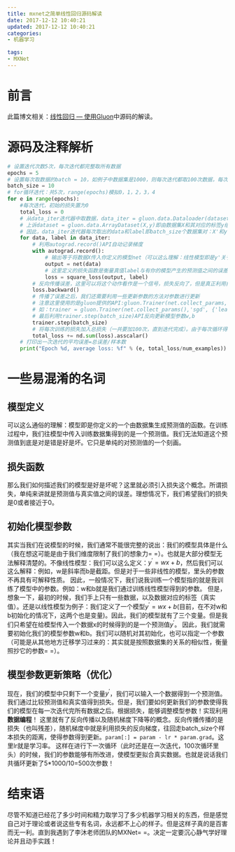 ```yaml
---
title: mxnet之简单线性回归源码解读
date: 2017-12-12 10:40:21
updated: 2017-12-12 10:40:21
categories:
- 机器学习

tags:
- MXNet
---
```

# 前言
此篇博文相关：[线性回归 — 使用Gluon](http://zh.gluon.ai/chapter_supervised-learning/linear-regression-gluon.html)中源码的解读。
<!-- more -->
# 源码及注释解析
```python
# 设置迭代次数5次，每次迭代都完整取所有数据
epochs = 5
# 设置每次取数据的batch = 10，如例子中数据集是1000，则每次迭代都取100次数据，每次都取10个数据
batch_size = 10
# for循环迭代：共5次，range(epochs)模拟0，1，2，3，4
for e in range(epochs):
    #每次迭代，初始的损失置为0
    total_loss = 0
    # 从data_iter迭代器中取数据，data_iter = gluon.data.Dataloader(dataset,batch_size,shuffle=True)
    # 上诉dataset = gluon.data.ArrayDataset(X,y)即由数据集X和其对应的标签y组成的数据集合
    # 因此，data_iter迭代器每次取出的data和label即batch_size个数据集对：X'和y'，直到取完所有数据，结束循环（1000/10=100次）
    for data, label in data_iter:
        # 利用autograd.record()API自动记录梯度
        with autograd.record():
            # 输出等于将数据X传入你定义的模型net（可以这么理解：线性模型即是y'关于x的函数）
            output = net(data)
            # 这里定义的损失函数是衡量真值label与有你的模型产生的预测值之间的误差。此处使用的是均方误差，你也可以换成你自己定义的其他损失函数
            loss = square_loss(output, label)
        # 反向传播误差，这里可以将这个动作看作是一个信号，损失反向了，但是真正利用损失反向传播的却是接下来的trainer
        loss.backward()
        # 传播了误差之后，我们还需要利用一些更新参数的方法对参数进行更新
        # 注意这里使用的是gluon提供的API:gluon.Trainer(net.collect_params,'使用的更新模型参数的方法名：如随机梯度下降',{指定的学习率learning_rate:0.1是一个字典})
        # 如：trainer = gluon.Trainer(net.collect_params(),'sgd', {'learning_rate': 0.1})
        # 最后利用trainer.step(batch_size)API反向更新模型参数w,b
        trainer.step(batch_size)
        # 将每次训练的损失加入总损失（一共要加100次，直到迭代完成）。由于每次循环得到的是一个长度为batch_size的一维向量，但是总损失是标量。因此得利用asscalar()转化为标量进行操作
        total_loss += nd.sum(loss).asscalar()
    # 打印出一次迭代的平均误差=总误差/样本数
    print("Epoch %d, average loss: %f" % (e, total_loss/num_examples))
```
# 一些易混淆的名词
## 模型定义
可以这么通俗的理解：模型即是你定义的一个由数据集生成预测值的函数。在训练过程中，我们往模型中传入训练数据集得到的是一个预测值。我们无法知道这个预测值到底是对是错是好是坏。它只是单纯的对预测值的一个刻画。
## 损失函数
那么我们如何描述我们的模型是好是坏呢？这里就必须引入损失这个概念。所谓损失，单纯来讲就是预测值与真实值之间的误差。理想情况下，我们希望我们的损失是0或者接近于0。
## 初始化模型参数
其实当我们在说模型的时候，我们通常不能很完整的说出：我们的模型具体是什么（我在想这可能是由于我们维度限制了我们的想象力= =）。也就是大部分模型无法解释清楚的。不像线性模型：我们可以这么定义：$y^'=wx+b$，然后我们可以这么解释：例如，w是斜率而b是截距。但是对于一些非线性的模型，里头的参数不再具有可解释性质。
因此，一般情况下，我们说我训练一个模型指的就是我训练了模型中的参数。例如：w和b就是我们通过训练线性模型得到的参数。
但是，想象一下，最初的时候，我们手上只有一些数据，以及数据对应的标签（真实值）。还是以线性模型为例子：我们定义了一个模型$y^'=wx+b$(目前，在不对w和b初始化的情况下，这两个也是变量)。因此，我们的模型就有了三个变量。但是我们只希望在给模型传入一个数据x的时候得到的是一个预测值$y^'$。
因此，我们就需要初始化我们的模型参数w和b。我们可以随机对其初始化，也可以指定一个参数（可能是从其他地方迁移学习过来的：其实就是按照数据集的关系的相似性，衡量照抄它的参数= =）。
## 模型参数更新策略（优化）
现在，我们的模型中只剩下一个变量$y^'$，我们可以输入一个数据得到一个预测值。我们通过比较预测值和真实值得到损失。但是，我们要如何更新我们的参数使得我们的模型在每一次迭代完所有数据之后。根据损失，能够调整模型参数！实现利用**数据编程**！
这里就有了反向传播以及随机梯度下降等的概念。反向传播传播的是损失（也叫残差），随机梯度中就是利用损失的反向梯度，往回走batch_size个样本损失的距离，使得参数得到更新。`param[:] = param - lr * param.grad`。这里lr就是学习率。
这样在进行下一次循环（此时还是在一次迭代，100次循环里头）的时候，我们的参数能够有所改进，使模型更拟合真实数据。也就是说话我们共循环更新了5*1000/10=500次参数！
# 结束语
尽管不知道已经花了多少时间和精力取学习了多少机器学习相关的东西，但是感觉自己对于理论或者说这些专有名词，永远都不上心的样子。但是这样子真的是百害而无一利。直到我遇到了李沐老师团队的MXNet= =。决定一定要沉心静气学好理论并且动手实践！